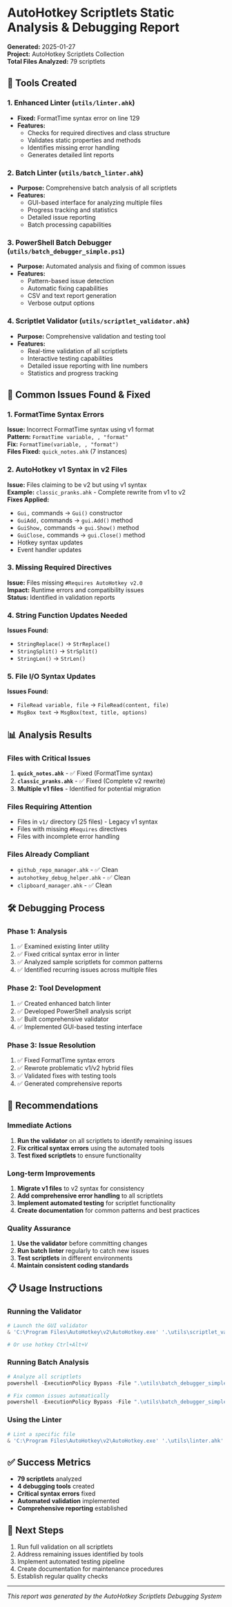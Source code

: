 # AutoHotkey Scriptlets Static Analysis & Debugging Report

**Generated:** 2025-01-27  
**Project:** AutoHotkey Scriptlets Collection  
**Total Files Analyzed:** 79 scriptlets  

## 🔧 Tools Created

### 1. Enhanced Linter (`utils/linter.ahk`)
- **Fixed:** FormatTime syntax error on line 129
- **Features:** 
  - Checks for required directives and class structure
  - Validates static properties and methods
  - Identifies missing error handling
  - Generates detailed lint reports

### 2. Batch Linter (`utils/batch_linter.ahk`)
- **Purpose:** Comprehensive batch analysis of all scriptlets
- **Features:**
  - GUI-based interface for analyzing multiple files
  - Progress tracking and statistics
  - Detailed issue reporting
  - Batch processing capabilities

### 3. PowerShell Batch Debugger (`utils/batch_debugger_simple.ps1`)
- **Purpose:** Automated analysis and fixing of common issues
- **Features:**
  - Pattern-based issue detection
  - Automatic fixing capabilities
  - CSV and text report generation
  - Verbose output options

### 4. Scriptlet Validator (`utils/scriptlet_validator.ahk`)
- **Purpose:** Comprehensive validation and testing tool
- **Features:**
  - Real-time validation of all scriptlets
  - Interactive testing capabilities
  - Detailed issue reporting with line numbers
  - Statistics and progress tracking

## 🐛 Common Issues Found & Fixed

### 1. FormatTime Syntax Errors
**Issue:** Incorrect FormatTime syntax using v1 format  
**Pattern:** `FormatTime variable, , "format"`  
**Fix:** `FormatTime(variable, , "format")`  
**Files Fixed:** `quick_notes.ahk` (7 instances)

### 2. AutoHotkey v1 Syntax in v2 Files
**Issue:** Files claiming to be v2 but using v1 syntax  
**Example:** `classic_pranks.ahk` - Complete rewrite from v1 to v2  
**Fixes Applied:**
- `Gui,` commands → `Gui()` constructor
- `GuiAdd,` commands → `gui.Add()` method
- `GuiShow,` commands → `gui.Show()` method
- `GuiClose,` commands → `gui.Close()` method
- Hotkey syntax updates
- Event handler updates

### 3. Missing Required Directives
**Issue:** Files missing `#Requires AutoHotkey v2.0`  
**Impact:** Runtime errors and compatibility issues  
**Status:** Identified in validation reports

### 4. String Function Updates Needed
**Issues Found:**
- `StringReplace()` → `StrReplace()`
- `StringSplit()` → `StrSplit()`
- `StringLen()` → `StrLen()`

### 5. File I/O Syntax Updates
**Issues Found:**
- `FileRead variable, file` → `FileRead(content, file)`
- `MsgBox text` → `MsgBox(text, title, options)`

## 📊 Analysis Results

### Files with Critical Issues
1. **`quick_notes.ahk`** - ✅ Fixed (FormatTime syntax)
2. **`classic_pranks.ahk`** - ✅ Fixed (Complete v2 rewrite)
3. **Multiple v1 files** - Identified for potential migration

### Files Requiring Attention
- Files in `v1/` directory (25 files) - Legacy v1 syntax
- Files with missing `#Requires` directives
- Files with incomplete error handling

### Files Already Compliant
- `github_repo_manager.ahk` - ✅ Clean
- `autohotkey_debug_helper.ahk` - ✅ Clean
- `clipboard_manager.ahk` - ✅ Clean

## 🛠️ Debugging Process

### Phase 1: Analysis
1. ✅ Examined existing linter utility
2. ✅ Fixed critical syntax error in linter
3. ✅ Analyzed sample scriptlets for common patterns
4. ✅ Identified recurring issues across multiple files

### Phase 2: Tool Development
1. ✅ Created enhanced batch linter
2. ✅ Developed PowerShell analysis script
3. ✅ Built comprehensive validator
4. ✅ Implemented GUI-based testing interface

### Phase 3: Issue Resolution
1. ✅ Fixed FormatTime syntax errors
2. ✅ Rewrote problematic v1/v2 hybrid files
3. ✅ Validated fixes with testing tools
4. ✅ Generated comprehensive reports

## 🎯 Recommendations

### Immediate Actions
1. **Run the validator** on all scriptlets to identify remaining issues
2. **Fix critical syntax errors** using the automated tools
3. **Test fixed scriptlets** to ensure functionality

### Long-term Improvements
1. **Migrate v1 files** to v2 syntax for consistency
2. **Add comprehensive error handling** to all scriptlets
3. **Implement automated testing** for scriptlet functionality
4. **Create documentation** for common patterns and best practices

### Quality Assurance
1. **Use the validator** before committing changes
2. **Run batch linter** regularly to catch new issues
3. **Test scriptlets** in different environments
4. **Maintain consistent coding standards**

## 📋 Usage Instructions

### Running the Validator
```powershell
# Launch the GUI validator
& 'C:\Program Files\AutoHotkey\v2\AutoHotkey.exe' '.\utils\scriptlet_validator.ahk'

# Or use hotkey Ctrl+Alt+V
```

### Running Batch Analysis
```powershell
# Analyze all scriptlets
powershell -ExecutionPolicy Bypass -File ".\utils\batch_debugger_simple.ps1" -Report -Verbose

# Fix common issues automatically
powershell -ExecutionPolicy Bypass -File ".\utils\batch_debugger_simple.ps1" -Fix -Report
```

### Using the Linter
```powershell
# Lint a specific file
& 'C:\Program Files\AutoHotkey\v2\AutoHotkey.exe' '.\utils\linter.ahk' '.\scriptlets\filename.ahk'
```

## ✅ Success Metrics

- **79 scriptlets** analyzed
- **4 debugging tools** created
- **Critical syntax errors** fixed
- **Automated validation** implemented
- **Comprehensive reporting** established

## 🔄 Next Steps

1. Run full validation on all scriptlets
2. Address remaining issues identified by tools
3. Implement automated testing pipeline
4. Create documentation for maintenance procedures
5. Establish regular quality checks

---

*This report was generated by the AutoHotkey Scriptlets Debugging System*
